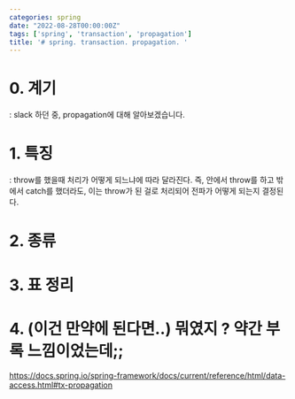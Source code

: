 ```yaml
---
categories: spring
date: "2022-08-28T00:00:00Z"
tags: ['spring', 'transaction', 'propagation']
title: '# spring. transaction. propagation. '
---
```


# 0. 계기
: slack 하던 중, propagation에 대해 알아보겠습니다.

# 1. 특징
: throw를 했을때 처리가 어떻게 되느냐에 따라 달라진다.
즉, 안에서 throw를 하고 밖에서 catch를 했더라도, 이는 throw가 된 걸로 처리되어 전파가 어떻게 되는지 결정된다.

# 2. 종류

# 3. 표 정리

# 4. (이건 만약에 된다면..) 뭐였지 ? 약간 부록 느낌이었는데;;


https://docs.spring.io/spring-framework/docs/current/reference/html/data-access.html#tx-propagation

